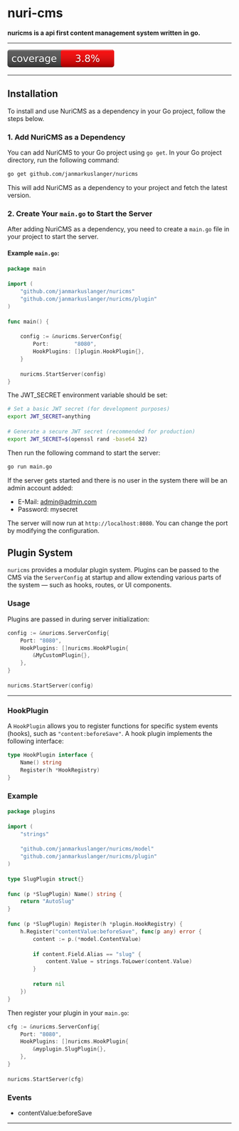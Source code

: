 # nuri-cms

**nuricms is a api first content management system written in go.**

---

![Coverage Badge](coverage_badge.svg)

---

## Installation

To install and use NuriCMS as a dependency in your Go project, follow the steps below.

### 1. Add NuriCMS as a Dependency

You can add NuriCMS to your Go project using `go get`. In your Go project directory, run the following command:

```bash
go get github.com/janmarkuslanger/nuricms
```

This will add NuriCMS as a dependency to your project and fetch the latest version.

### 2. Create Your `main.go` to Start the Server

After adding NuriCMS as a dependency, you need to create a `main.go` file in your project to start the server.

#### Example `main.go`:

```go
package main

import (
	"github.com/janmarkuslanger/nuricms"
	"github.com/janmarkuslanger/nuricms/plugin"
)

func main() {

	config := &nuricms.ServerConfig{
		Port:        "8080",
		HookPlugins: []plugin.HookPlugin{},
	}

	nuricms.StartServer(config)
}
```

The JWT_SECRET environment variable should be set:

```bash
# Set a basic JWT secret (for development purposes)
export JWT_SECRET=anything

# Generate a secure JWT secret (recommended for production)
export JWT_SECRET=$(openssl rand -base64 32)
```

Then run the following command to start the server:

```bash
go run main.go
```

If the server gets started and there is no user in the system there will be an admin account added:

- E-Mail: admin@admin.com 
- Password: mysecret

The server will now run at `http://localhost:8080`. You can change the port by modifying the configuration.

## Plugin System

`nuricms` provides a modular plugin system. Plugins can be passed to the CMS via the `ServerConfig` at startup and allow extending various parts of the system — such as hooks, routes, or UI components.

### Usage

Plugins are passed in during server initialization:

```go
config := &nuricms.ServerConfig{
    Port: "8080",
    HookPlugins: []nuricms.HookPlugin{
        &MyCustomPlugin{},
    },
}

nuricms.StartServer(config)
```

---

### HookPlugin

A `HookPlugin` allows you to register functions for specific system events (hooks), such as `"content:beforeSave"`. A hook plugin implements the following interface:

```go
type HookPlugin interface {
    Name() string
    Register(h *HookRegistry)
}
```

### Example

```go
package plugins

import (
	"strings"

	"github.com/janmarkuslanger/nuricms/model"
	"github.com/janmarkuslanger/nuricms/plugin"
)

type SlugPlugin struct{}

func (p *SlugPlugin) Name() string {
	return "AutoSlug"
}

func (p *SlugPlugin) Register(h *plugin.HookRegistry) {
	h.Register("contentValue:beforeSave", func(p any) error {
		content := p.(*model.ContentValue)

		if content.Field.Alias == "slug" {
			content.Value = strings.ToLower(content.Value)
		}

		return nil
	})
}

```

Then register your plugin in your `main.go`:

```go
cfg := &nuricms.ServerConfig{
    Port: "8080",
    HookPlugins: []nuricms.HookPlugin{
        &myplugin.SlugPlugin{},
    },
}

nuricms.StartServer(cfg)
```

### Events 

- contentValue:beforeSave 

---
